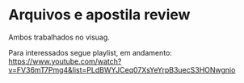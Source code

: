 # Arquivos e apostila review 

Ambos trabalhados no visuag.

Para interessados segue playlist, em andamento: https://www.youtube.com/watch?v=FV36mT7Pmg4&list=PLdBWYJCeq07XsYeYrpB3uecS3HONwgnio
